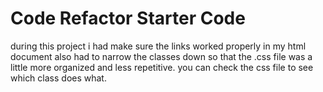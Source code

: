 # Code Refactor Starter Code
during this project i had make sure the links worked properly in my html document also had to narrow the classes down so that the .css file was a little more organized and less repetitive. you can check the css file to see which class does what.

